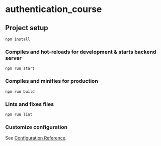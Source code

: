 # authentication_course

## Project setup

```
npm install
```

### Compiles and hot-reloads for development & starts backend server

```
npm run start
```

### Compiles and minifies for production

```
npm run build
```

### Lints and fixes files

```
npm run lint
```

### Customize configuration

See [Configuration Reference](https://cli.vuejs.org/config/).
